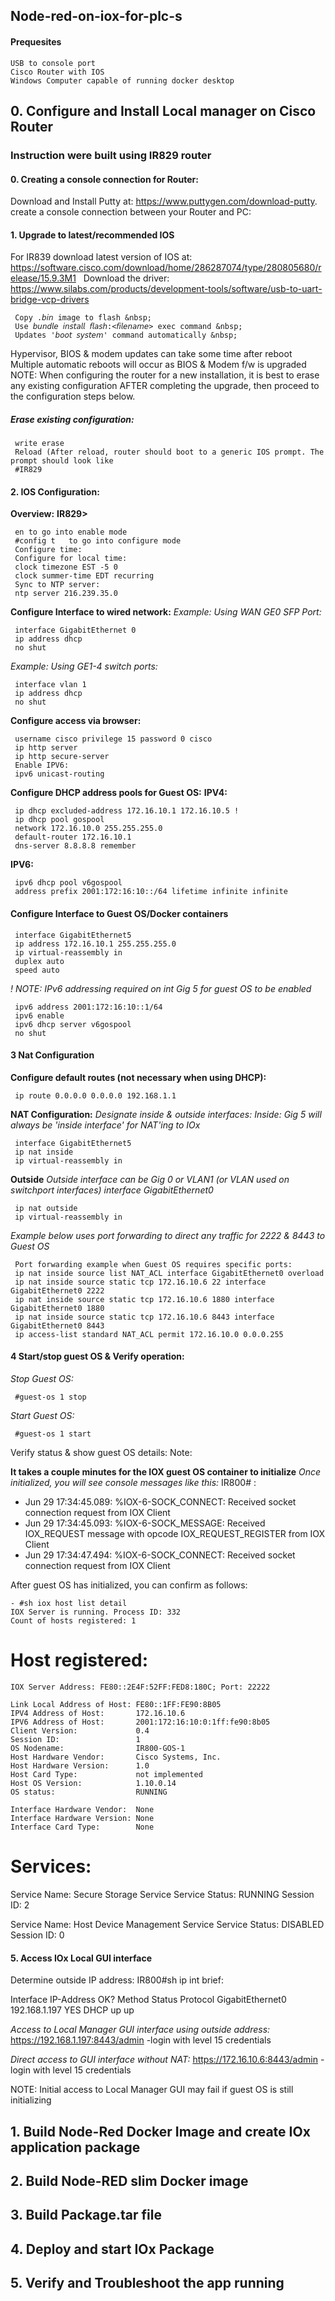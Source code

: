 ## Node-red-on-iox-for-plc-s
#### Prequesites
    USB to console port
    Cisco Router with IOS
    Windows Computer capable of running docker desktop  
## 0. Configure and Install Local manager on Cisco Router 
### Instruction were built using IR829 router   
#### 0. Creating a console connection for Router:
Download and Install Putty at: https://www.puttygen.com/download-putty. create a console connection between your Router and PC:
#### 1. Upgrade to latest/recommended IOS
For IR839 download latest version of IOS at: https://software.cisco.com/download/home/286287074/type/280805680/release/15.9.3M1  &nbsp;
Download the driver:         https://www.silabs.com/products/development-tools/software/usb-to-uart-bridge-vcp-drivers  &nbsp;

     Copy .𝘣𝘪𝘯 image to flash &nbsp;
     Use 𝘣𝘶𝘯𝘥𝘭𝘦 𝘪𝘯𝘴𝘵𝘢𝘭𝘭 𝘧𝘭𝘢𝘴𝘩:<𝘧𝘪𝘭𝘦𝘯𝘢𝘮𝘦> exec command &nbsp;
     Updates '𝘣𝘰𝘰𝘵 𝘴𝘺𝘴𝘵𝘦𝘮' command automatically &nbsp;
    
Hypervisor, BIOS & modem updates can take some time after reboot &nbsp;
Multiple automatic reboots will occur as BIOS & Modem f/w is upgraded &nbsp;
NOTE: When configuring the router for a new installation, it is best to erase any existing configuration AFTER completing the upgrade, then proceed to the configuration steps below.
##### Erase existing configuration:
     write erase
     Reload (After reload, router should boot to a generic IOS prompt. The prompt should look like
     #IR829
#### 2. IOS Configuration:
 **Overview:**
**IR829>**

     en to go into enable mode
     #config t   to go into configure mode 
     Configure time:
     Configure for local time:
     clock timezone EST -5 0
     clock summer-time EDT recurring
     Sync to NTP server:
     ntp server 216.239.35.0 
**Configure Interface to wired network:**
*Example: Using WAN GE0 SFP Port:*

     interface GigabitEthernet 0
     ip address dhcp
     no shut

*Example: Using GE1-4 switch ports:*

     interface vlan 1
     ip address dhcp
     no shut
 
**Configure access via browser:**

     username cisco privilege 15 password 0 cisco
     ip http server
     ip http secure-server
     Enable IPV6:
     ipv6 unicast-routing


**Configure DHCP address pools for Guest OS:**
**IPV4:**

     ip dhcp excluded-address 172.16.10.1 172.16.10.5 !
     ip dhcp pool gospool
     network 172.16.10.0 255.255.255.0
     default-router 172.16.10.1 
     dns-server 8.8.8.8 remember

**IPV6:**

     ipv6 dhcp pool v6gospool
     address prefix 2001:172:16:10::/64 lifetime infinite infinite
#### Configure Interface to Guest OS/Docker containers

     interface GigabitEthernet5
     ip address 172.16.10.1 255.255.255.0  
     ip virtual-reassembly in
     duplex auto
     speed auto
 *! NOTE: IPv6 addressing required on int Gig 5 for guest OS to be enabled*
 
     ipv6 address 2001:172:16:10::1/64
     ipv6 enable
     ipv6 dhcp server v6gospool
     no shut
#### 3 Nat Configuration 
**Configure default routes (not necessary when using DHCP):**
   
     ip route 0.0.0.0 0.0.0.0 192.168.1.1    
**NAT Configuration:**
*Designate inside & outside interfaces:*
*Inside: Gig 5 will always be 'inside interface' for NAT'ing to IOx*

     interface GigabitEthernet5
     ip nat inside
     ip virtual-reassembly in

**Outside**
*Outside interface can be Gig 0 or VLAN1 (or VLAN used on switchport interfaces)*
*interface GigabitEthernet0*
    
     ip nat outside
     ip virtual-reassembly in

*Example below uses port forwarding to direct any traffic for 2222 & 8443 to Guest OS*

     Port forwarding example when Guest OS requires specific ports:
     ip nat inside source list NAT_ACL interface GigabitEthernet0 overload
     ip nat inside source static tcp 172.16.10.6 22 interface GigabitEthernet0 2222
     ip nat inside source static tcp 172.16.10.6 1880 interface GigabitEthernet0 1880
     ip nat inside source static tcp 172.16.10.6 8443 interface GigabitEthernet0 8443
     ip access-list standard NAT_ACL permit 172.16.10.0 0.0.0.255
#### 4 Start/stop guest OS & Verify operation:
*Stop Guest OS:*

     #guest-os 1 stop
*Start Guest OS:*

     #guest-os 1 start
Verify status & show guest OS details:
Note:

**It takes a couple minutes for the IOX guest OS container to initialize**
*Once initialized, you will see console messages like this:*
IR800# :
- Jun 29 17:34:45.089: %IOX-6-SOCK_CONNECT: Received socket connection request from IOX Client
- Jun 29 17:34:45.093: %IOX-6-SOCK_MESSAGE: Received IOX_REQUEST message with opcode IOX_REQUEST_REGISTER from IOX Client
- Jun 29 17:34:47.494: %IOX-6-SOCK_CONNECT: Received socket connection request from IOX Client

After guest OS has initialized, you can confirm as follows:
    
    - #sh iox host list detail
	IOX Server is running. Process ID: 332
	Count of hosts registered: 1

Host registered:
===============
    IOX Server Address: FE80::2E4F:52FF:FED8:180C; Port: 22222

    Link Local Address of Host: FE80::1FF:FE90:8B05
    IPV4 Address of Host:       172.16.10.6
    IPV6 Address of Host:       2001:172:16:10:0:1ff:fe90:8b05
    Client Version:             0.4
    Session ID:                 1
    OS Nodename:                IR800-GOS-1
    Host Hardware Vendor:       Cisco Systems, Inc.
    Host Hardware Version:      1.0
    Host Card Type:             not implemented
    Host OS Version:            1.10.0.14
    OS status:                  RUNNING

    Interface Hardware Vendor:  None
    Interface Hardware Version: None
    Interface Card Type:        None


Services:
===============
   Service Name:                 Secure Storage Service
   Service Status:               RUNNING
   Session ID:                   2

   Service Name:                 Host Device Management Service
   Service Status:               DISABLED
   Session ID:                   0
#### 5. Access IOx Local GUI interface 
Determine outside IP address:
 IR800#sh ip int brief:

Interface                  IP-Address      OK? Method Status                Protocol
GigabitEthernet0           192.168.1.197   YES DHCP   up                    up  

*Access to Local Manager GUI interface using outside address:*
https://192.168.1.197:8443/admin
-login with level 15 credentials

*Direct access to GUI interface without NAT:*
https://172.16.10.6:8443/admin
-login with level 15 credentials

NOTE: Initial access to Local Manager GUI may fail if guest OS is still initializing


## 1. Build Node-Red Docker Image and create IOx application package
## 2. Build Node-RED slim Docker image
## 3. Build Package.tar file 
## 4. Deploy and start IOx Package
## 5. Verify and Troubleshoot the app running 

